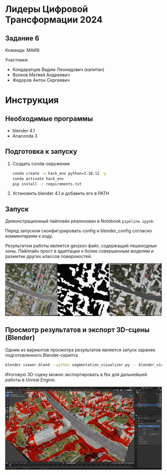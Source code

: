 # Лидеры Цифровой Трансформации 2024
## Задание 6
Команда: МАИ8

Участники: 
- Кондаратцев Вадим Леонидович (капитан)
- Волков Матвей Андреевич
- Федоров Антон Сергеевич

# Инструкция
## Необходимые программы
- blender 4.1
- Anaconda 3

## Подготовка к запуску
1. Создать conda-окружение
    ```bash
    conda create -n hack_env python=3.10.12 -y
    conda activate hack_env
    pip install -r requirements.txt
    ```
2. Установить blender 4.1 и добавить его в PATH

## Запуск
Демонстрационный пайплайн реализован в Notebook `pipeline.ipynb`.

Перед запуском сконфигурировать config и blender_config согласно комментариям к коду.

Результатом работы является geojson файл, содержащий пешеходные зоны.
Пайплайн прост в адаптации к более совершенным моделям и разметке других классов поверхностей.


![Размеченные данные](./imgs/result.png)

## Просмотр результатов и экспорт 3D-сцены (Blender)
Одним из вариантов просмотра результатов является запуск заранее подготовленного Blender-скрипта
```bash
blender viewer.blend --python segmentation_visualizer.py -- blender_viewer_config.json
```

Итоговую 3D-сцену можно экспортировать в fbx для дальнейшей работы в Unreal Engine.

![Демонстрация сцены во вьюпорте](./imgs/viewport.jpg)